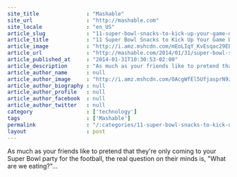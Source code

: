 ```yaml
---
site_title               : "Mashable"
site_url                 : "http://mashable.com"
site_locale              : "en_US"
article_slug             : "11-super-bowl-snacks-to-kick-up-your-game-day-party"
article_title            : "11 Super Bowl Snacks to Kick Up Your Game Day Party"
article_image            : "http://i.amz.mshcdn.com/mEoLIqY_KvEsqac29EEoz5jaIdY=/1200x627/2014%2F01%2F31%2F40%2Fwings1.2afb8.jpg"
article_url              : "http://mashable.com/2014/01/31/super-bowl-snacks/"
article_published_at     : "2014-01-31T10:30:53-02:00"
article_description      : "As much as your friends like to pretend that they're only coming to your Super Bowl party for the football, the real question on their minds is, 'What are we eating?'..."
article_author_name      : null
article_author_image     : "http://i.amz.mshcdn.com/OAcgWfEl5UfjasprN9z1m4SEIXo=/90x90/2016%2F09%2F21%2F3f%2FLauraVittoheadshotslowres1.b1191.jpg"
article_author_biography : null
article_author_profile   : null
article_author_facebook  : null
article_author_twitter   : null
category                 : ['technology']
tags                     : ['Mashable']
permalink                : "/:categories/11-super-bowl-snacks-to-kick-up-your-game-day-party/"
layout                   : post
---
```


As much as your friends like to pretend that they're only coming to your Super Bowl party for the football, the real question on their minds is, "What are we eating?"...

